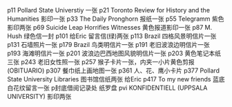 p11 Pollard State Universtiy 一张
p21 Toronto Review for History and the Humanities 影印一张
p33 The Daily Pronghorn 报纸一张
p55 Telegramm 紫色影印两张
p69 Suicide Leap Horrifies Witnesses 黄色报道影印一张
p87 M. Hush 绿色信一封
p101 给Eric 留言信(绿)两张
p113 Brazil 四格风景明信片一张
p131 石墙照片一张
p179 Brazil 鸟类明信片一张
p191 老旧波浪边明信片一张
p193 海滩明信片一张
p201 波浪边巴西地图风貌明信片一张
p203 黄色笔记本纸三张
p243 老旧女性照一张
p257 猴子卡片一张，内夹一小片黄色剪报(OBITUARIO)
p307 餐巾纸上画地图一张
p361 人、花、鹰小卡片
p377 Pollard State University Libraries 图书馆信纸两张 给Eric
p417 To my new friends 蓝底白花纹留言一张
p封底借阅记录处 纸罗盘
pvi KONFIDENTIELL (UPPSALA UNIVERSITY) 影印两张
